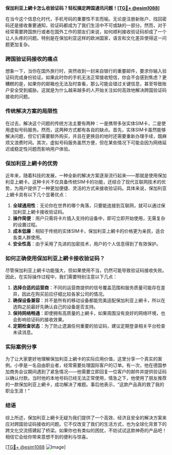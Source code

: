 **保加利亚上網卡怎么收验证码？轻松搞定跨国通讯问题！[[TG💪+ @esim1088](https://t.me/s/esim1088)]**

在当今这个信息化时代，手机号码的重要性不言而喻。无论是注册新账户、找回密码还是接收重要通知，验证码都成为了我们生活中不可或缺的一部分。然而，对于经常需要跨国旅行或者在国外工作的朋友们来说，如何顺利接收验证码却成了一个让人头疼的问题。特别是在保加利亚这样的欧洲国家，语言和文化差异使得这一问题更加复杂。

### 跨国验证码接收的痛点

想象一下，当你在国外旅行时，突然收到一封来自银行的重要邮件，要求你输入验证码完成身份验证。如果此时你的手机无法正常接收短信，你会不会感到焦虑？更糟糕的是，如果你的邮箱也无法及时查看，那么可能会错过关键信息，甚至导致账户安全受到威胁。这就是为什么越来越多的人开始关注如何高效地解决跨国验证码接收的问题。

### 传统解决方案的局限性

在过去，解决这个问题的传统方法主要有两种：一是携带多张实体SIM卡，二是使用虚拟号码服务。然而，这两种方式都有各自的缺点。首先，实体SIM卡虽然能够解决问题，但它们需要额外购买，并且在更换目的地时还需要重新办理手续，既麻烦又浪费时间。其次，虚拟号码服务虽然方便，但在某些情况下可能会因为网络延迟或稳定性问题而影响用户体验。

### 保加利亚上網卡的优势

近年来，随着科技的发展，一种全新的解决方案逐渐流行起来——那就是使用保加利亚上網卡。这种卡片不仅具备传统SIM卡的功能，还结合了现代互联网技术的优势，为用户提供了一种更加便捷、灵活的方式来接收验证码。具体来说，保加利亚上網卡具有以下几个显著优点：

1. **全球通用性**：无论你在世界的哪个角落，只要能连接到互联网，就可以通过保加利亚上網卡接收验证码。
2. **操作简便**：用户只需将卡片插入支持的设备中，即可立即开始使用，无需复杂的设置过程。
3. **成本低廉**：相较于传统的实体SIM卡，保加利亚上網卡的价格更为亲民，适合各类人群使用。
4. **安全性高**：由于采用了先进的加密技术，用户的个人信息得到了有效保护。

### 如何正确使用保加利亚上網卡接收验证码？

尽管保加利亚上網卡功能强大，但如果使用不当，仍然可能导致验证码接收失败。因此，在实际操作过程中，我们需要特别注意以下几点：

1. **选择合适的运营商**：不同的运营商提供的信号覆盖范围和服务质量可能存在差异，因此在购买前应仔细比较各家公司的情况。
2. **确保设备兼容**：并不是所有的移动设备都能完美适配保加利亚上網卡，所以在选购之前最好先确认自己的设备是否支持。
3. **保持网络畅通**：即使拥有高质量的上網卡，如果周围没有良好的网络环境，也会影响验证码的接收效果。
4. **定期检查状态**：为了防止遗漏任何重要的验证码，建议定期登录相关平台检查未读消息。

### 实际案例分享

为了让大家更好地理解保加利亚上網卡的实际应用价值，这里分享一个真实的案例。小李是一名自由职业者，经常需要处理国际客户的订单。有一次，他在德国参加商务会议期间遇到了紧急情况——他需要立即回复一位客户的邮件并提供验证码以确认付款。当时他的本地号码已经无法正常使用，情急之下，他使用了朋友推荐的一款保加利亚上網卡，成功解决了难题。事后他表示，“这款产品真的救了我的职业生涯！”

### 结语

综上所述，保加利亚上網卡无疑为我们提供了一个高效、经济且安全的解决方案来应对跨国验证码接收的问题。它不仅改变了我们的生活方式，也为全球化背景下的跨文化交流搭建起了桥梁。如果你也有类似的困扰，不妨试试这款神奇的产品吧！相信它会给你带来意想不到的便利与惊喜。

[[TG💪+ @esim1088](https://t.me/s/esim1088) ![Image](https://i.postimg.cc/4NQfJmqS/Snipaste-2025-05-13-00-14-12.png)]